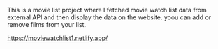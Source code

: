This is a movie list project where I fetched movie watch list data from         
external API and then display the data on the website. yoou can add or remove films from your list.                            

https://moviewatchlist1.netlify.app/   
